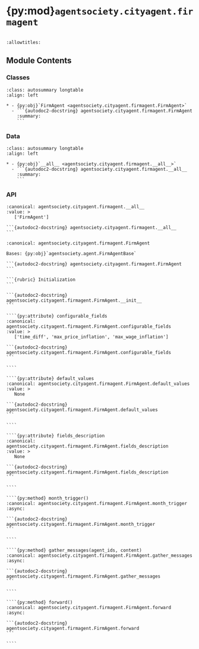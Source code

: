 # {py:mod}`agentsociety.cityagent.firmagent`

```{py:module} agentsociety.cityagent.firmagent
```

```{autodoc2-docstring} agentsociety.cityagent.firmagent
:allowtitles:
```

## Module Contents

### Classes

````{list-table}
:class: autosummary longtable
:align: left

* - {py:obj}`FirmAgent <agentsociety.cityagent.firmagent.FirmAgent>`
  - ```{autodoc2-docstring} agentsociety.cityagent.firmagent.FirmAgent
    :summary:
    ```
````

### Data

````{list-table}
:class: autosummary longtable
:align: left

* - {py:obj}`__all__ <agentsociety.cityagent.firmagent.__all__>`
  - ```{autodoc2-docstring} agentsociety.cityagent.firmagent.__all__
    :summary:
    ```
````

### API

````{py:data} __all__
:canonical: agentsociety.cityagent.firmagent.__all__
:value: >
   ['FirmAgent']

```{autodoc2-docstring} agentsociety.cityagent.firmagent.__all__
```

````

`````{py:class} FirmAgent(id: int, name: str, toolbox: agentsociety.agent.AgentToolbox, memory: agentsociety.memory.Memory)
:canonical: agentsociety.cityagent.firmagent.FirmAgent

Bases: {py:obj}`agentsociety.agent.FirmAgentBase`

```{autodoc2-docstring} agentsociety.cityagent.firmagent.FirmAgent
```

```{rubric} Initialization
```

```{autodoc2-docstring} agentsociety.cityagent.firmagent.FirmAgent.__init__
```

````{py:attribute} configurable_fields
:canonical: agentsociety.cityagent.firmagent.FirmAgent.configurable_fields
:value: >
   ['time_diff', 'max_price_inflation', 'max_wage_inflation']

```{autodoc2-docstring} agentsociety.cityagent.firmagent.FirmAgent.configurable_fields
```

````

````{py:attribute} default_values
:canonical: agentsociety.cityagent.firmagent.FirmAgent.default_values
:value: >
   None

```{autodoc2-docstring} agentsociety.cityagent.firmagent.FirmAgent.default_values
```

````

````{py:attribute} fields_description
:canonical: agentsociety.cityagent.firmagent.FirmAgent.fields_description
:value: >
   None

```{autodoc2-docstring} agentsociety.cityagent.firmagent.FirmAgent.fields_description
```

````

````{py:method} month_trigger()
:canonical: agentsociety.cityagent.firmagent.FirmAgent.month_trigger
:async:

```{autodoc2-docstring} agentsociety.cityagent.firmagent.FirmAgent.month_trigger
```

````

````{py:method} gather_messages(agent_ids, content)
:canonical: agentsociety.cityagent.firmagent.FirmAgent.gather_messages
:async:

```{autodoc2-docstring} agentsociety.cityagent.firmagent.FirmAgent.gather_messages
```

````

````{py:method} forward()
:canonical: agentsociety.cityagent.firmagent.FirmAgent.forward
:async:

```{autodoc2-docstring} agentsociety.cityagent.firmagent.FirmAgent.forward
```

````

`````
